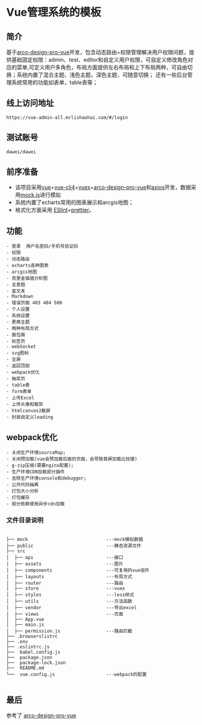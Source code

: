 # Vue管理系统的模板

## 简介

基于[arco-design-pro-vue](https://vue-pro.arco.design/login)开发，包含动态路由+权限管理解决用户权限问题，提供基础固定权限：admin、test、editor和自定义用户权限，可自定义修改角色对应的菜单,可定义用户多角色，布局方面提供左右布局和上下布局两种，可自由切换；系统内置了混合主题、浅色主题，深色主题，可随意切换；
还有一些后台管理系统常用的功能如表单，table表等；

## 线上访问地址
```
https://vue-admin-all.mrlishaohai.com/#/login

```

## 测试账号
```
dawei/dawei
```

## 前序准备
* 该项目采用[vue](https://github.com/vuejs/vue)+[vue-cli4](https://github.com/vuejs/vue-cli)+[vuex](https://github.com/vuejs/vuex)+[arco-design-pro-vue](https://vue-pro.arco.design/login)和[axios](https://github.com/axios/axios)开发，数据采用[mock.js](https://github.com/nuysoft/Mock)进行模拟
* 系统内置了echarts常用的图表展示和arcgis地图；
* 格式化方面采用 [ESlint](https://github.com/eslint/eslint)+[prettier](https://github.com/prettier/prettier)。


## 功能

```
- 登录  用户名密码/手机号验证码
- 权限  
- 动态路由
- echarts各种图表
- arcgis地图
- 克里金插值分析图
- 全景图
- 富文本
- Markdown
- 错误页面 403 404 500
- 个人设置
- 系统设置
- 更换主题
- 两种布局方式
- 面包屑
- 标签页
- webSocket 
- svg图标
- 全屏
- 返回顶部
- webpack优化
- 抽奖页
- table表
- form表单
- 上传Excel
- 上传头像和裁剪
- htmlcanvas2截屏
- 封装自定义loading
```

## webpack优化
```
- 关闭生产环境sourceMap;
- 关闭预加载(vue会预加载后面的页面，会导致首屏加载比较慢)
- g-zip压缩(需要nginx配置);
- 生产环境CDN加载部分插件
- 去除生产环境console和debugger;
- 公共代码抽离
- 打包大小分析
- 打包缓存
- 部分依赖使用异步cdn加载

```

### 文件目录说明
```

├── mock                             ---mock模拟数据
├── public                           ---静态资源文件
├── src          
│  ├── api                           ---接口     
│  ├── assets                        ---图片
│  ├── components                    ---可复用的vue组件
│  ├── layouts                       ---布局方式
│  ├── router                        ---路由
│  ├── store                         ---vuex
│  ├── styles                        ---less样式
│  ├── utils                         ---方法函数
│  ├── vendor                        ---导出excel
│  ├── views                         ---页面
│  ├── App.vue                       
│  ├── main.js            
│  ├── permission.js                 ---路由拦截           
├── .browserslistrc
├── .env
├── .eslintrc.js
├──  babel.config.js
├──  package.json
├──  package-lock.json
├──  README.md
└──  vue.config.js                   ---webpack的配置


```

## 最后
参考了 [arco-design-pro-vue](https://vue-pro.arco.design/login)






